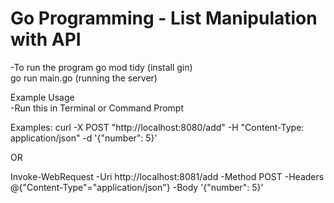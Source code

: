 <h1>Go Programming - List Manipulation with API</h1>

-To run the program
go mod tidy (install gin) <br>
go run main.go (running the server)

Example Usage <br>
-Run this in Terminal or Command Prompt

Examples:
curl -X POST "http://localhost:8080/add" -H "Content-Type: application/json" -d '{"number": 5}'

OR 

Invoke-WebRequest -Uri http://localhost:8081/add -Method POST -Headers @{"Content-Type"="application/json"} -Body '{"number": 5}'